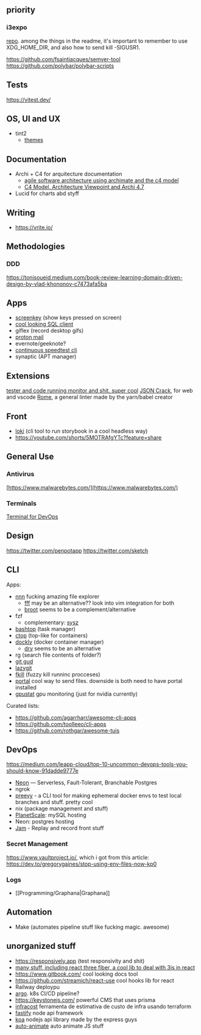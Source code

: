 ## priority
### i3expo
[repo](https://gitlab.com/d.reis/i3expo). among the things in the readme, it's important to remember to use XDG_HOME_DIR, and also how to send kill -SIGUSR1.

https://github.com/fsaintjacques/semver-tool
https://github.com/polybar/polybar-scripts
## Tests
https://vitest.dev/

## OS, UI and UX
- tint2
	- [themes](https://terminalroot.com.br/2021/12/os-12-melhores-temas-para-seu-tint2.html)

## Documentation
- Archi + C4 for arquitecture documentation
  - [agile software architecture using archimate and the c4 model](https://medium.com/@jeanb.rocher/agile-software-architecture-using-archimate-and-the-c4-model-e98c15e75106)
  - [C4 Model, Architecture Viewpoint and Archi 4.7](https://www.archimatetool.com/blog/2020/04/18/c4-model-architecture-viewpoint-and-archi-4-7/)
- Lucid for charts abd styff

## Writing
- https://vrite.io/
## Methodologies
### DDD
https://tonisoueid.medium.com/book-review-learning-domain-driven-design-by-vlad-khononov-c7473afa5ba

## Apps
- [screenkey](https://www.thregr.org/~wavexx/software/screenkey/) (show keys pressed on screen)
- [cool looking SQL client](https://terminalroot.com.br/2022/08/instale-esse-cliente-sql-que-tem-uma-interface-moderna.html?fbclid=IwAR2Z_lq9hbj9wZoeeCI2fn9dO0Xm6uXNZ4IdFmuXr7nuQomdTLtlHuGdnN0)
- giflex (record desktop gifs)
- [proton mail](https://medium.com/illumination/gmail-is-dead-and-something-new-is-replacing-it-bc3623a11fbe)
- evernote/geeknote?
- [continuous speedtest cli](https://www.youtube.com/watch?v=xqDcIFU27Ko)
- synaptic (APT manager)

## Extensions
[tester and code running monitor and shit. super cool](https://itnext.io/sprkl-vscode-extension-for-node-js-5bc40e0ee354)
[JSON Crack](https://jsoncrack.com/), for web and vscode
[Rome](https://rome.tools/), a general linter made by the yarn/babel creator

## Front
- [loki](https://github.com/oblador/loki) (cli tool to run storybook in a cool headless way)
- https://youtube.com/shorts/5MOTRAfgYTc?feature=share

## General Use
### Antivirus
[https://www.malwarebytes.com/](https://www.malwarebytes.com/)

### Terminals
[Terminal for DevOps](http://medium.com/@april-4/a-quicker-and-better-terminal-for-devops-70670468a221)

## Design
https://twitter.com/penpotapp
https://twitter.com/sketch

## CLI
Apps:
- [nnn](https://github.com/jarun/nnn) fucking amazing file explorer
	- [fff](https://github.com/dylanaraps/fff) may be an alternative?? look into vim integration for both
	- [broot](https://dystroy.org/broot/) seems to be a complement/alternative
- fzf
	- complementary: [sysz](https://github.com/joehillen/sysz)
- [bashtop](https://github.com/aristocratos/bashtop) (task manager)
- [ctop](https://github.com/bcicen/ctop) (top-like for containers)
- [dockly](https://github.com/lirantal/dockly) (docker container manager)
	- [dry](https://github.com/moncho/dry) seems to be an alternative
- rg (search file contents of folder?)
- [git gud](https://github.com/GitGud-org/GitGud)
- [lazygit](https://github.com/jesseduffield/lazygit)
- [fkill](https://github.com/snapcrafters/fkill) (fuzzy kill runninc procceses)
- [portal](https://github.com/SpatiumPortae/portal) cool way to send files. downside is both need to have portal installed
- [gpustat](https://github.com/wookayin/gpustat) gpu monitoring (just for nvidia currently)

Curated lists:
- https://github.com/agarrharr/awesome-cli-apps
- https://github.com/toolleeo/cli-apps
- https://github.com/rothgar/awesome-tuis

## DevOps
https://medium.com/leapp-cloud/top-10-uncommon-devops-tools-you-should-know-91dadde9777e
- [Neon](https://neon.tech/) — Serverless, Fault-Tolerant, Branchable Postgres
- ngrok
- [preevy](https://github.com/livecycle/preevy) - a CLI tool for making ephemeral docker envs to test local branches and stuff. pretty cool
- nix (package management and stuff)
- [PlanetScale](https://planetscale.com/): mySQL hosting
- Neon: postgres hosting
- [Jam](https://jam.dev/c/1589a1f0-cbfc-45b3-95cc-a3ea2a58dac8) - Replay and record front stuff

### Secret Management
https://www.vaultproject.io/, which i got from this article: https://dev.to/gregorygaines/stop-using-env-files-now-kp0

### Logs
- [[Programming/Graphana|Graphana]]

## Automation 
- Make (automates pipeline stuff like fucking magic. awesome)

## unorganized stuff
- https://responsively.app (test responsivity and shit)
- [many stuff, including react three fiber, a cool lib to deal with 3js in react](https://12ft.io/proxy?q=http://javascript.plainenglish.io/10-powerful-react-tools-that-you-should-know-in-2022-76efa7fa711d)
- https://www.gitbook.com/ cool looking docs tool
- https://github.com/streamich/react-use cool hooks lib for react
- Railway deploypu
- [argo](https://argoproj.github.io/workflows/#:~:text=Argo%20Workflows%20is%20an%20open,the%20workflow%20is%20a%20container.). k8s CI/CD pipeline?
- https://keystonejs.com/ powerful CMS that uses prisma
- [infracost](https://www.tabnews.com.br/themarkwill/prevendo-custo-de-arquitetura-terraform) ferramenta de estimativa de custo de infra usando terraform
- [fastify](https://www.fastify.io/) node api framework
- [koa](https://koajs.com/) nodejs api library made by the express guys
- [auto-animate](https://auto-animate.formkit.com/) auto animate JS stuff
